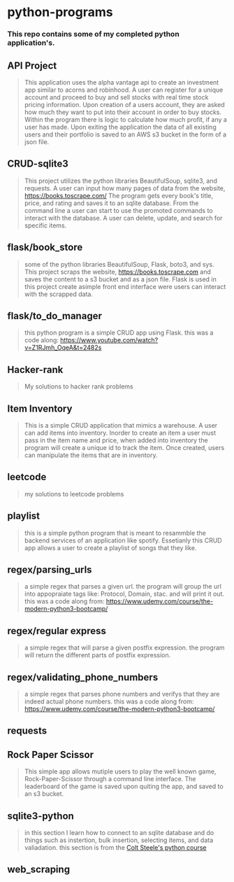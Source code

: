 # python-programs


### This repo contains some of my completed python application's.


## API Project
> This application uses the alpha vantage api to create an investment app similar to acorns and robinhood. A user can register for a unique account and proceed  to buy and sell stocks with real time stock pricing information. Upon creation of  a users account, they are asked how much they want to put into their account in order to buy stocks. Within the program there is logic to calculate how much profit, if any a user has made. Upon exiting the application the data of all existing users and their portfolio is saved to an AWS s3 bucket in the form of a json file.

## CRUD-sqlite3
> This project utilizes the python libraries BeautifulSoup, sqlite3, and requests. A user can input how many pages of data from the website, https://books.toscrape.com/ The program gets every book's title, price, and rating and saves it to an sqlite database. From the command line a user can start to use the promoted commands to interact with the database. A user can delete, update, and search for specific items. 
 
## flask/book_store
> some of the python libraries BeautifulSoup, Flask, boto3, and sys. This project scraps the website, https://books.toscrape.com and saves the content to a s3 bucket and as a json file. Flask is used in this project create asimple front end interface were users can interact with the scrapped data. 


## flask/to_do_manager 
> this python program is a simple CRUD app using Flask. this was a code along: https://www.youtube.com/watch?v=Z1RJmh_OqeA&t=2482s


## Hacker-rank 
> My solutions to hacker rank problems

## Item Inventory
> This is a simple CRUD application that mimics a warehouse. A user can add items into inventory. Inorder to create an item a user must pass in the item name and price, when added into inventory the program will create a unique id to track the item. Once created, users can manipulate the items that are in inventory.

 ## leetcode
> my solutions to leetcode problems 

## playlist 
> this is a simple python program that is meant to resammble the backend services of an application like spotify. Essetianly this CRUD app allows a user to create a playlist of songs that they like. 

## regex/parsing_urls 
> a simple regex that parses a given url. the program will group the url into appopraiate tags like: Protocol, Domain, stac. and will print it out. this was a code along from: https://www.udemy.com/course/the-modern-python3-bootcamp/ 

## regex/regular express 
> a simple regex that will parse a given postfix expression. the program will return the different parts of postfix expression. 

## regex/validating_phone_numbers
> a simple regex that parses phone numbers and verifys that they are indeed actual phone numbers. this was a code along from: https://www.udemy.com/course/the-modern-python3-bootcamp/

## requests 



## Rock Paper Scissor
> This simple app allows mutiple users to play the well known game, Rock-Paper-Scissor through a command line interface. The leaderboard of the game is saved upon quiting the app, and saved to an s3 bucket.



## sqlite3-python 
> in this section I learn how to connect to an sqlite database and do things such as instertion, bulk insertion, selecting items, and data valiadation. this section is from the [Colt Steele's python course](https://www.udemy.com/course/the-modern-python3-bootcamp/)


## web_scraping 

 
 
